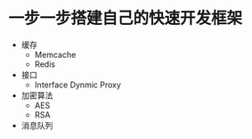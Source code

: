 一步一步搭建自己的快速开发框架
===

* 缓存
   * Memcache
   * Redis
* 接口
   * Interface Dynmic Proxy
* 加密算法
   * AES
   * RSA
* 消息队列